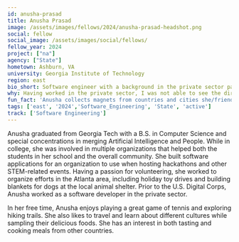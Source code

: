 ```yaml
---
id: anusha-prasad
title: Anusha Prasad 
image: /assets/images/fellows/2024/anusha-prasad-headshot.png
social: fellow
social_image: /assets/images/social/fellows/
fellow_year: 2024
project: ["na"]
agency: ["State"]
hometown: Ashburn, VA
university: Georgia Institute of Technology
region: east
bio_short: Software engineer with a background in the private sector passionate about public policy and volunteering
why: Having worked in the private sector, I was not able to see the direct impact of my contributions. Thus, I began looking to transition into the public sector. I think the U.S. Digital Corps provides a great pathway into engaging with technology development more meaningfully. Getting to work with government agencies that are using advanced software for more effective policy/decision making is where I can make the most impact. 
fun_fact: 'Anusha collects magnets from countries and cities she/friends/family have traveled to. She currently has over 50 magnets and an overcrowded fridge.'
tags: ['east', '2024','Software_Engineering', 'State', 'active']
track: ['Software Engineering']
---
```


Anusha graduated from Georgia Tech with a B.S. in Computer Science and special concentrations in merging Artificial Intelligence and People. While in college, she was involved in multiple organizations that helped both the students in her school and the overall community. She built software applications for an organization to use when hosting hackathons and other STEM-related events. Having a passion for volunteering, she worked to organize efforts in the Atlanta area, including holiday toy drives and building blankets for dogs at the local animal shelter. Prior to the U.S. Digital Corps, Anusha worked as a software developer in the private sector. 

In her free time, Anusha enjoys playing a great game of tennis and exploring hiking trails. She also likes to travel and learn about different cultures while sampling their delicious foods. She has an interest in both tasting and cooking meals from other countries.